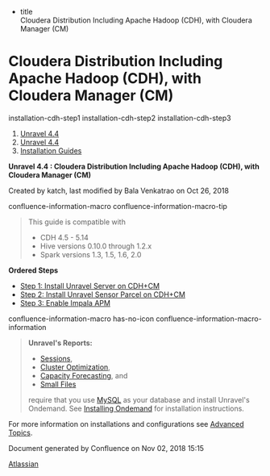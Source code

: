   - title  
    Cloudera Distribution Including Apache Hadoop (CDH), with Cloudera
    Manager
(CM)

# Cloudera Distribution Including Apache Hadoop (CDH), with Cloudera Manager (CM)

<div class="toctree">

installation-cdh-step1 installation-cdh-step2 installation-cdh-step3

</div>

<div id="page" class="container">

<div id="main" class="container aui-page-panel">

<div id="main-header" class="container">

<div id="breadcrumb-section" class="container">

1.  [Unravel 4.4](index.html)
2.  [Unravel 4.4](Unravel-4.4_541197025.html)
3.  [Installation Guides](Installation-Guides_541393730.html)

</div>

**Unravel 4.4 : Cloudera Distribution Including Apache Hadoop (CDH),
with Cloudera Manager (CM)**

</div>

<div id="content" class="container view">

<div class="container page-metadata">

Created by katch, last modified by Bala Venkatrao on Oct 26, 2018

</div>

<div id="main-content" class="container wiki-content group">

<div class="container">

</div>

confluence-information-macro confluence-information-macro-tip

> 
> 
> <div class="container confluence-information-macro-body">
> 
> This guide is compatible with
> 
>   - CDH 4.5 - 5.14
>   - Hive versions 0.10.0 through 1.2.x
>   - Spark versions 1.3, 1.5, 1.6, 2.0
> 
> </div>

**Ordered Steps**

  - [Step 1: Install Unravel Server on CDH+CM](541131652.html)
  - [Step 2: Install Unravel Sensor Parcel on CDH+CM](541229840.html)
  - [Step 3: Enable Impala APM](541229851.html)

<div class="container">

</div>

confluence-information-macro has-no-icon
confluence-information-macro-information

> 
> 
> <div class="container confluence-information-macro-body">
> 
> **Unravel's
>     Reports:**
> 
>   - [Sessions](https://unraveldata.atlassian.net/wiki/spaces/UN44/pages/541164197/The+Applications+Page#TheApplicationsPage-SessionsTab),
>   - [Cluster
>     Optimization](https://unraveldata.atlassian.net/wiki/spaces/UN44/pages/539820049/The+Reports+Page#TheReportsPage-OptimizationClusterOptimization),
>   - [Capacity
>     Forecasting](https://unraveldata.atlassian.net/wiki/spaces/UN44/pages/539820049/The+Reports+Page#TheReportsPage-DiskCapacityForecasting\(DiskCapacity\)),
>     and
>   - [Small
>     Files](https://unraveldata.atlassian.net/wiki/spaces/UN44/pages/539820049/The+Reports+Page#TheReportsPage-SmallFilesSmallFiles)
> 
> require that you use
> [MySQL](https://unraveldata.atlassian.net/wiki/spaces/UN44/pages/634978318/Install+and+Configure+MySQL+for+Unravel#InstallandConfigureMySQLforUnravel-Pre-installSteps)
> as your database and install Unravel's Ondemand. See [Installing
> Ondemand](Installing-Ondemand_593690915.html) for installation
> instructions.
> 
> </div>

For more information on installations and configurations see [Advanced
Topics](Advanced-Topics_541197049.html).

</div>

</div>

</div>

<div id="footer" class="container">

<div class="container section footer-body">

Document generated by Confluence on Nov 02, 2018 15:15

<div id="footer-logo" class="container">

[Atlassian](http://www.atlassian.com/)

</div>

</div>

</div>

</div>
